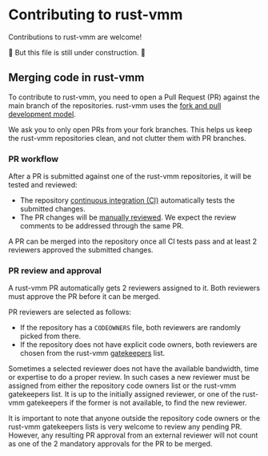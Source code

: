 # Contributing to rust-vmm

Contributions to rust-vmm are welcome!

:hammer: But this file is still under construction. :hammer:

## Merging code in rust-vmm

To contribute to rust-vmm, you need to open a Pull Request (PR) against the
main branch of the repositories. rust-vmm uses the
[fork and pull development model](https://docs.github.com/en/github/collaborating-with-issues-and-pull-requests/about-collaborative-development-models).

We ask you to only open PRs from your fork branches. This helps us keep the
rust-vmm repositories clean, and not clutter them with PR branches.

### PR workflow

After a PR is submitted against one of the rust-vmm repositories, it will be
tested and reviewed:

- The repository
  [continuous integration (CI)](https://github.com/rust-vmm/community#ci---wip)
  automatically tests the submitted changes.
- The PR changes will be [manually reviewed](#pr-review-and-approval). We
  expect the review comments to be addressed through the same PR.

A PR can be merged into the repository once all CI tests pass and at least 2
reviewers approved the submitted changes.

### PR review and approval

A rust-vmm PR automatically gets 2 reviewers assigned to it. Both reviewers
must approve the PR before it can be merged.

PR reviewers are selected as follows:

- If the repository has a `CODEOWNERS` file, both reviewers are randomly picked
  from there.
- If the repository does not have explicit code owners, both reviewers are
  chosen from the rust-vmm [gatekeepers](MAINTAINERS.md#gatekeepers) list.

Sometimes a selected reviewer does not have the available bandwidth, time or
expertise to do a proper review. In such cases a new reviewer must be assigned
from either the repository code owners list or the rust-vmm gatekeepers list.
It is up to the initially assigned reviewer, or one of the rust-vmm gatekeepers
if the former is not available, to find the new reviewer.

It is important to note that anyone outside the repository code owners or
the rust-vmm gatekeepers lists is very welcome to review any pending PR.
However, any resulting PR approval from an external reviewer will not count as
one of the 2 mandatory approvals for the PR to be merged.
